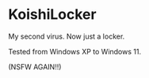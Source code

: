 # KoishiLocker
My second virus. Now just a locker.

Tested from Windows XP to Windows 11.

(NSFW AGAIN!!)
